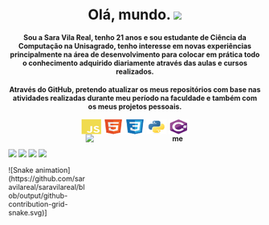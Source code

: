 <h1 align="center"> 
Olá, mundo. <img src="https://raw.githubusercontent.com/Veidoido/Veidoido/main/images/hi.gif" height="30px">
</h1>

<h4 align="center">
 Sou a Sara Vila Real, tenho 21 anos e sou estudante de Ciência da Computação na Unisagrado, tenho interesse em novas experiências principalmente na área de desenvolvimento para colocar em prática todo o conhecimento adquirido diariamente através das aulas e cursos realizados.
</h4>
<h4 align="center">
Através do GitHub, pretendo atualizar os meus repositórios com base nas atividades realizadas durante meu período na faculdade e também com os meus projetos pessoais.

<div style="display: inline_block"><br>
  <img align="center" alt="Js" height="30" width="40" src="https://raw.githubusercontent.com/devicons/devicon/master/icons/javascript/javascript-plain.svg">
  <img align="center" alt="HTML" height="30" width="40" src="https://raw.githubusercontent.com/devicons/devicon/master/icons/html5/html5-original.svg">
  <img align="center" alt="CSS" height="30" width="40" src="https://raw.githubusercontent.com/devicons/devicon/master/icons/css3/css3-original.svg">
  <img align="center" alt="Python" height="30" width="40" src="https://raw.githubusercontent.com/devicons/devicon/master/icons/python/python-original.svg">
  <img align="center" alt="Csharp" height="30" width="40" src="https://raw.githubusercontent.com/devicons/devicon/master/icons/csharp/csharp-original.svg">
  <img align="right" alt="me"  height="350" width="350" src="https://cdn.discordapp.com/attachments/1150188710760030268/1150188934542938112/ezgif-5-e225a2fe28.gif">
</div>
  
  ##
 
<div> 
  
  <a href = "mailto:saradotpy@gmail.com"><img src="https://img.shields.io/badge/Gmail-D14836?style=for-the-badge&logo=gmail&logoColor=white" target="_blank"></a>
  <a href="https://www.linkedin.com/in/saravilareal" target="_blank"><img src="https://img.shields.io/badge/-LinkedIn-%230077B5?style=for-the-badge&logo=linkedin&logoColor=white" target="_blank"></a> 
  <a href="https://instagram.com/saravreal" target="_blank"><img src="https://img.shields.io/badge/-Instagram-%23E4405F?style=for-the-badge&logo=instagram&logoColor=white" target="_blank"></a>
  <a href="https://twitter.com/saravilareal" target="_blank"><img src="https://img.shields.io/badge/Twitter-1DA1F2?style=for-the-badge&logo=twitter&logoColor=white"></a>
</div>
![Snake animation](https://github.com/saravilareal/saravilareal/blob/output/github-contribution-grid-snake.svg)]
